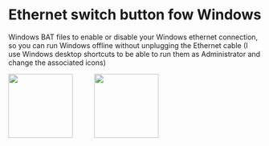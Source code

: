 # Ethernet switch button fow Windows
Windows BAT files to enable or disable your Windows ethernet connection, so you can run Windows offline without unplugging the Ethernet cable
(I use Windows desktop shortcuts to be able to run them as Administrator and change the associated icons)  

<img src="https://github.com/jmbalaguer/Internet-Switch-button/blob/main/ethernet-off.png" width="128" height="128">&nbsp;&nbsp;&nbsp;&nbsp;&nbsp;&nbsp;&nbsp;&nbsp;&nbsp;&nbsp;&nbsp;<img src="https://github.com/jmbalaguer/Internet-Switch-button/blob/main/ethernet-on.png" width="128" height="128">

